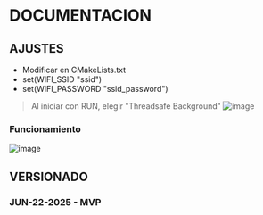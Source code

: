# DOCUMENTACION

## AJUSTES
- Modificar en CMakeLists.txt
- set(WIFI_SSID "ssid")
- set(WIFI_PASSWORD "ssid_password")

> Al iniciar con RUN, elegir "Threadsafe Background"
![image](https://github.com/user-attachments/assets/8874f34e-ca01-433a-b1af-8318d722eb3a)

### Funcionamiento
![image](https://github.com/user-attachments/assets/1b875ddd-b78a-47ec-834c-4e510a72ddde)

## VERSIONADO
### JUN-22-2025 - MVP
